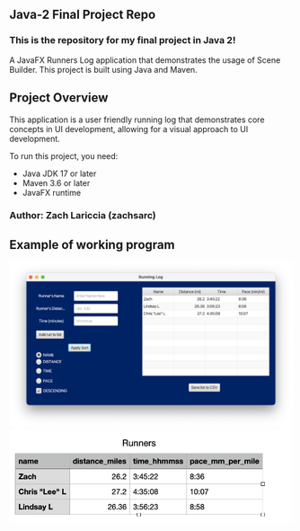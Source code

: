 ## Java-2 Final Project Repo
### This is the repository for my final project in Java 2!

A JavaFX Runners Log application that demonstrates the usage of Scene Builder. This project is built using Java and Maven.

## Project Overview

This application is a user friendly running log that demonstrates core concepts in UI development, allowing for a visual approach to UI development.

To run this project, you need:

- Java JDK 17 or later
- Maven 3.6 or later
- JavaFX runtime

### Author: Zach Lariccia (zachsarc)

## Example of working program
![ex](example.png)
![example of csv](runners.png)
